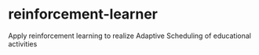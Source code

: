 # reinforcement-learner
Apply reinforcement learning to realize Adaptive Scheduling of educational activities
